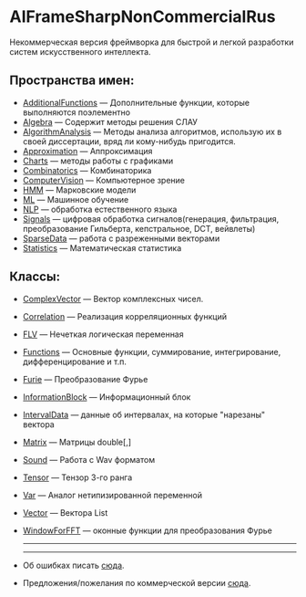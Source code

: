 # AIFrameSharpNonCommercialRus
Некоммерческая версия фреймворка для быстрой и легкой разработки систем искусственного интеллекта.

## **Пространства имен:**
* [AdditionalFunctions](https://github.com/aiframesharp/AIFrameSharpNonCommercialRus/wiki/AI.AdditionalFunctions) — Дополнительные функции, которые выполняются поэлементно
* [Algebra](https://github.com/aiframesharp/AIFrameSharpNonCommercialRus/wiki/AI.Algebra) — Содержит методы решения СЛАУ
* [AlgorithmAnalysis](https://github.com/aiframesharp/AIFrameSharpNonCommercialRus/wiki/AI.AlgorithmAnalysis) — Методы анализа алгоритмов, использую их в своей диссертации, вряд ли кому-нибудь пригодится.
* [Approximation](https://github.com/aiframesharp/AIFrameSharpNonCommercialRus/wiki/AI.Approximation) — Аппроксимация
* [Charts](https://github.com/aiframesharp/AIFrameSharpNonCommercialRus/wiki/AI.Charts) — методы работы с графиками
* [Combinatorics](https://github.com/aiframesharp/AIFrameSharpNonCommercialRus/wiki/AI.Combinatorics) — Комбинаторика
* [ComputerVision](https://github.com/aiframesharp/AIFrameSharpNonCommercialRus/wiki/AI.ComputerVision) — Компьютерное зрение
* [HMM](https://github.com/aiframesharp/AIFrameSharpNonCommercialRus/wiki/AI.HMM) — Марковские модели
* [ML](https://github.com/aiframesharp/AIFrameSharpNonCommercialRus/wiki/AI.ML) — Машинное обучение
* [NLP](https://github.com/aiframesharp/AIFrameSharpNonCommercialRus/wiki/AI.NLP) — обработка естественного языка
* [Signals](https://github.com/aiframesharp/AIFrameSharpNonCommercialRus/wiki/AI.Signals) — цифровая обработка сигналов(генерация, фильтрация, преобразование Гильберта, кепстральное, DCT, вейвлеты)
* [SparseData](https://github.com/aiframesharp/AIFrameSharpNonCommercialRus/wiki/AI.SparseData) — работа с разреженными векторами
* [Statistics](https://github.com/aiframesharp/AIFrameSharpNonCommercialRus/wiki/AI.Statistics) — Математическая статистика


## **Классы:**
* [ComplexVector](https://github.com/aiframesharp/AIFrameSharpNonCommercialRus/wiki/AI.ComplexVector) — Вектор комплексных чисел.
* [Correlation](https://github.com/aiframesharp/AIFrameSharpNonCommercialRus/wiki/AI.Correlation) — Реализация корреляционных функций
* [FLV](https://github.com/aiframesharp/AIFrameSharpNonCommercialRus/wiki/AI.FLV) — Нечеткая логическая переменная
* [Functions](https://github.com/aiframesharp/AIFrameSharpNonCommercialRus/wiki/AI.Functions) — Основные функции, суммирование, интегрирование, дифференцирование и т.п. 
* [Furie](https://github.com/aiframesharp/AIFrameSharpNonCommercialRus/wiki/AI.Furie) — Преобразование Фурье
* [InformationBlock](https://github.com/aiframesharp/AIFrameSharpNonCommercialRus/wiki/AI.InformationBlock) — Информационный блок
* [IntervalData](https://github.com/aiframesharp/AIFrameSharpNonCommercialRus/wiki/AI.IntervalData) — данные об интервалах, на которые "нарезаны" вектора
* [Matrix](https://github.com/aiframesharp/AIFrameSharpNonCommercialRus/wiki/AI.Matrix) — Матрицы double[,]
* [Sound](https://github.com/aiframesharp/AIFrameSharpNonCommercialRus/wiki/AI.Sound) — Работа с Wav форматом
* [Tensor](https://github.com/aiframesharp/AIFrameSharpNonCommercialRus/wiki/AI.Tensor) — Тензор 3-го ранга
* [Var](https://github.com/aiframesharp/AIFrameSharpNonCommercialRus/wiki/AI.Var) — Аналог нетипизированной переменной 
* [Vector](https://github.com/aiframesharp/AIFrameSharpNonCommercialRus/wiki/AI.Vector) — Вектора List<double>
* [WindowForFFT](https://github.com/aiframesharp/AIFrameSharpNonCommercialRus/wiki/AI.WindowForFFT) — оконные функции для преобразования Фурье   
     
  ---
  ---
  
 * Об ошибках писать [сюда](https://vk.com/topic-64012508_39907407).
 * Предложения/пожелания по коммерческой версии [сюда](https://vk.com/topic-64012508_39907414).
